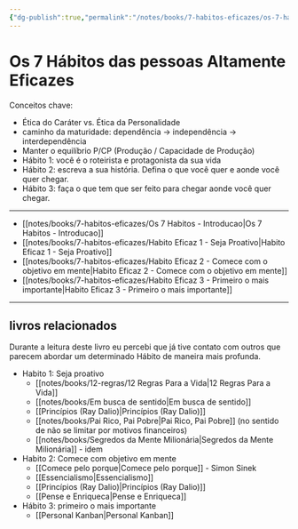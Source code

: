 ```yaml
---
{"dg-publish":true,"permalink":"/notes/books/7-habitos-eficazes/os-7-habitos-das-pessoas-altamente-eficazes/","dgHomeLink":true,"dgPassFrontmatter":false,"dgShowBacklinks":true,"dgShowLocalGraph":false}
---
```



# Os 7 Hábitos das pessoas Altamente Eficazes


Conceitos chave:

- Ética do Caráter vs. Ética da Personalidade
- caminho da maturidade: dependência -> independência -> interdependência
- Manter o equilíbrio P/CP (Produção / Capacidade de Produção)
- Hábito 1: você é o roteirista e protagonista da sua vida
- Hábito 2: escreva a sua história. Defina o que você quer e aonde você quer chegar.
- Hábito 3: faça o que tem que ser feito para chegar aonde você quer chegar.

---

- [[notes/books/7-habitos-eficazes/Os 7 Habitos - Introducao|Os 7 Habitos - Introducao]]
- [[notes/books/7-habitos-eficazes/Habito Eficaz 1 - Seja Proativo|Habito Eficaz 1 - Seja Proativo]]
- [[notes/books/7-habitos-eficazes/Habito Eficaz 2 - Comece com o objetivo em mente|Habito Eficaz 2 - Comece com o objetivo em mente]]
- [[notes/books/7-habitos-eficazes/Habito Eficaz 3 - Primeiro o mais importante|Habito Eficaz 3 - Primeiro o mais importante]]

---

## livros relacionados 

Durante a leitura deste livro eu percebi que já tive contato com outros que parecem abordar um determinado Hábito de maneira mais profunda.

- Habito 1: Seja proativo
    - [[notes/books/12-regras/12 Regras Para a Vida|12 Regras Para a Vida]]
    - [[notes/books/Em busca de sentido|Em busca de sentido]]
    - [[Princípios (Ray Dalio)|Princípios (Ray Dalio)]]
    - [[notes/books/Pai Rico, Pai Pobre|Pai Rico, Pai Pobre]] (no sentido de não se limitar por motivos financeiros)
    - [[notes/books/Segredos da Mente Milionária|Segredos da Mente Milionária]] - idem
- Habito 2: Comece com objetivo em mente
    - [[Comece pelo porque|Comece pelo porque]] - Simon Sinek
    - [[Essencialismo|Essencialismo]]
    - [[Princípios (Ray Dalio)|Princípios (Ray Dalio)]]
    - [[Pense e Enriqueca|Pense e Enriqueca]]
- Hábito 3: primeiro o mais importante
    - [[Personal Kanban|Personal Kanban]]



